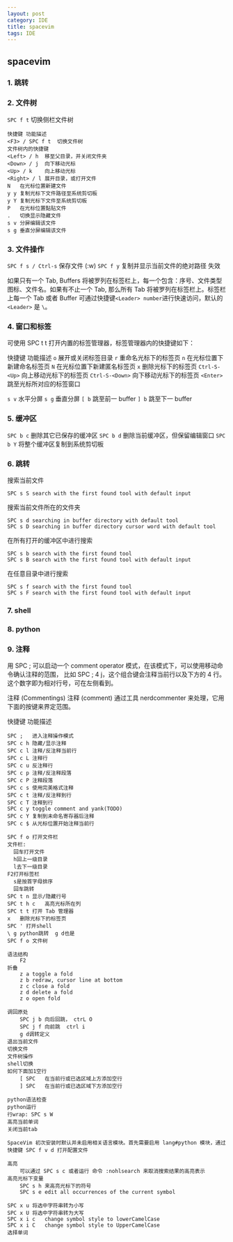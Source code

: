 ```yaml
---
layout: post
category: IDE
title: spacevim
tags: IDE
---
```


## spacevim

### 1. 跳转

### 2. 文件树
`SPC f t`	切换侧栏文件树
```
快捷键	功能描述
<F3> / SPC f t	切换文件树
文件树内的快捷键	 
<Left> / h	移至父目录，并关闭文件夹
<Down> / j	向下移动光标
<Up> / k	向上移动光标
<Right> / l	展开目录，或打开文件
N	在光标位置新建文件
y y	复制光标下文件路径至系统剪切板
y Y	复制光标下文件至系统剪切板
P	在光标位置黏贴文件
.	切换显示隐藏文件
s v	分屏编辑该文件
s g	垂直分屏编辑该文件
```

### 3. 文件操作
`SPC f s / Ctrl-s`	保存文件 (:w)
`SPC f y`	复制并显示当前文件的绝对路径  失效

如果只有一个 Tab, Buffers 将被罗列在标签栏上，每一个包含：序号、文件类型图标、文件名。如果有不止一个 Tab, 那么所有 Tab 将被罗列在标签栏上。标签栏上每一个 Tab 或者 Buffer 可通过快捷键` <Leader> number `进行快速访问，默认的 `<Leader>` 是 `\`。

### 4. 窗口和标签

可使用 SPC t t 打开内置的标签管理器，标签管理器内的快捷键如下：

快捷键	功能描述
`o`	展开或关闭标签目录
`r`	重命名光标下的标签页
`n`	在光标位置下新建命名标签页
`N`	在光标位置下新建匿名标签页
`x`	删除光标下的标签页
`Ctrl-S-<Up>`	向上移动光标下的标签页
`Ctrl-S-<Down>`	向下移动光标下的标签页
`<Enter>`	跳至光标所对应的标签窗口

`s v` 水平分屏
`s g` 垂直分屏
`[ b`	跳至前一 buffer
`] b`	跳至下一 buffer

### 5. 缓冲区
`SPC b c`	删除其它已保存的缓冲区
`SPC b d`	删除当前缓冲区，但保留编辑窗口
`SPC b Y`	将整个缓冲区复制到系统剪切板
### 6. 跳转
搜索当前文件
```
SPC s S	search with the first found tool with default input
```

搜索当前文件所在的文件夹
```
SPC s d	searching in buffer directory with default tool
SPC s D	searching in buffer directory cursor word with default tool
```

在所有打开的缓冲区中进行搜索
```
SPC s b	search with the first found tool
SPC s B	search with the first found tool with default input
```

在任意目录中进行搜索
```
SPC s f	search with the first found tool
SPC s F	search with the first found tool with default input
```

### 7. shell

### 8. python

### 9. 注释
用 SPC ; 可以启动一个 comment operator 模式，在该模式下，可以使用移动命令确认注释的范围， 比如 SPC ; 4 j，这个组合键会注释当前行以及下方的 4 行。这个数字即为相对行号，可在左侧看到。

注释 (Commentings)
注释 (comment) 通过工具 nerdcommenter 来处理，它用下面的按键来界定范围。

快捷键	功能描述
```
SPC ;	进入注释操作模式
SPC c h	隐藏/显示注释
SPC c l	注释/反注释当前行
SPC c L	注释行
SPC c u	反注释行
SPC c p	注释/反注释段落
SPC c P	注释段落
SPC c s	使用完美格式注释
SPC c t	注释/反注释到行
SPC c T	注释到行
SPC c y	toggle comment and yank(TODO)
SPC c Y	复制到未命名寄存器后注释
SPC c $	从光标位置开始注释当前行
```

```
SPC f o 打开文件栏
文件栏:
  回车打开文件
  h回上一级目录
  l去下一级目录
F2打开标签栏
  s是按首字母排序
  回车跳转
SPC t n	显示/隐藏行号
SPC t h c	高亮光标所在列
SPC t t	打开 Tab 管理器
x	删除光标下的标签页
SPC ' 打开shell
\ g python跳转  g d也是
SPC f o 文件树

语法结构
    F2
折叠
    z a	toggle a fold
    z b	redraw, cursor line at bottom
    z c	close a fold
    z d	delete a fold
    z o	open fold

调回原处
    SPC j b	向后回跳， ctrL O
    SPC j f	向前跳  ctrl i
    g d调转定义
退出当前文件
切换文件
文件树操作
shell切换
如何下面加1空行
    [ SPC	在当前行或已选区域上方添加空行
    ] SPC	在当前行或已选区域下方添加空行
 
python语法检查
python运行
行wrap: SPC s W
高亮当前单词
关闭当前tab

SpaceVim 初次安装时默认并未启用相关语言模块。首先需要启用 lang#python 模块，通过快捷键 SPC f v d 打开配置文件

高亮
    可以通过 SPC s c 或者运行 命令 :nohlsearch 来取消搜索结果的高亮表示
高亮光标下变量
    SPC s h 来高亮光标下的符号
    SPC s e	edit all occurrences of the current symbol

SPC x u	将选中字符串转为小写
SPC x U	将选中字符串转为大写
SPC x i c	change symbol style to lowerCamelCase
SPC x i C	change symbol style to UpperCamelCase
选择单词
```


